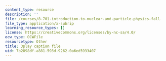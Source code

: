 ```yaml
---
content_type: resource
description: ''
file: /courses/8-701-introduction-to-nuclear-and-particle-physics-fall-2020/7b2898dfa881593d92620a6ed5933407_Xwr97XAqaaU.vtt
file_type: application/x-subrip
learning_resource_types: []
license: https://creativecommons.org/licenses/by-nc-sa/4.0/
ocw_type: OCWFile
resourcetype: Other
title: 3play caption file
uid: 7b2898df-a881-593d-9262-0a6ed5933407
---
```

